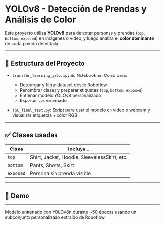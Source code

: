 ﻿# YOLOv8 - Detección de Prendas y Análisis de Color

Este proyecto utiliza **YOLOv8** para detectar personas y prendas (`top`, `bottom`, `exposed`) en imágenes o video, y luego analiza el **color dominante** de cada prenda detectada.

---

## 📁 Estructura del Proyecto

- `transfer_learning_yolo.ipynb`: Notebook en Colab para:
  - Descargar y filtrar dataset desde Roboflow
  - Renombrar clases y preparar etiquetas (`top`, `bottom`, `exposed`)
  - Entrenar modelo YOLOv8 personalizado
  - Exportar `.pt` entrenado

- `TGC_final_test.py`: Script para usar el modelo en video o webcam y visualizar etiquetas + color RGB

---

## ✅ Clases usadas

| Clase     | Incluye...                                   |
|-----------|----------------------------------------------|
| `top`     | Shirt, Jacket, Hoodie, SleevelessShirt, etc. |
| `bottom`  | Pants, Shorts, Skirt                         |
| `exposed` | Persona sin prenda visible                   |

---

## 🎥 Demo



---

Modelo entrenado con YOLOv8n durante ~50 épocas usando un subconjunto personalizado extraído de Roboflow.
